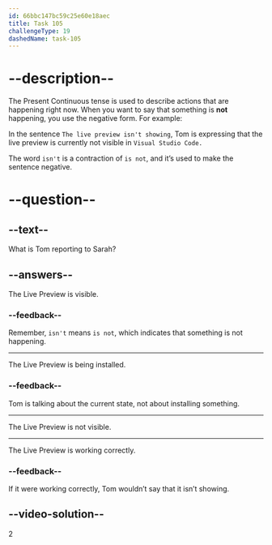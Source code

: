 ```yaml
---
id: 66bbc147bc59c25e60e18aec
title: Task 105
challengeType: 19
dashedName: task-105
---
```


<!-- Audio Reference:
Tom: The live preview isn't showing in Visual Studio Code. -->

# --description--

The Present Continuous tense is used to describe actions that are happening right now. When you want to say that something is **not** happening, you use the negative form. For example: 

In the sentence `The live preview isn't showing`, Tom is expressing that the live preview is currently not visible in `Visual Studio Code.` 

The word `isn't` is a contraction of `is not`, and it’s used to make the sentence negative.

# --question--

## --text--

What is Tom reporting to Sarah?

## --answers--

The Live Preview is visible.

### --feedback--

Remember, `isn't` means `is not`, which indicates that something is not happening.

---

The Live Preview is being installed.

### --feedback--

Tom is talking about the current state, not about installing something.

---

The Live Preview is not visible.

---

The Live Preview is working correctly.

### --feedback--

If it were working correctly, Tom wouldn’t say that it isn’t showing.

## --video-solution--

2
